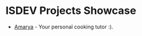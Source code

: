 # ISDEV Projects Showcase
* [Amarya](https://github.com/whizkydee/amarya-bot) - Your personal cooking tutor :).
